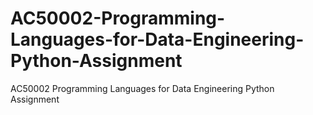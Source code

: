 # AC50002-Programming-Languages-for-Data-Engineering-Python-Assignment
AC50002 Programming Languages for Data Engineering Python Assignment
